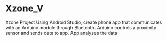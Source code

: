 # Xzone_V
Xzone Project
Using Android Studio, create phone app that communicates with an Arduino module through Bluetooth. Arduino controls a proximity sensor and sends data to app. App analyses the data

